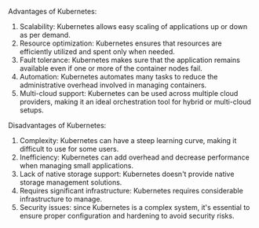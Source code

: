 Advantages of Kubernetes:
1. Scalability: Kubernetes allows easy scaling of applications up or down as per demand.
2. Resource optimization: Kubernetes ensures that resources are efficiently utilized and spent only when needed.
3. Fault tolerance: Kubernetes makes sure that the application remains available even if one or more of the container nodes fail.
4. Automation: Kubernetes automates many tasks to reduce the administrative overhead involved in managing containers.
5. Multi-cloud support: Kubernetes can be used across multiple cloud providers, making it an ideal orchestration tool for hybrid or multi-cloud setups.

Disadvantages of Kubernetes:
1. Complexity: Kubernetes can have a steep learning curve, making it difficult to use for some users.
2. Inefficiency: Kubernetes can add overhead and decrease performance when managing small applications.
3. Lack of native storage support: Kubernetes doesn't provide native storage management solutions.
4. Requires significant infrastructure: Kubernetes requires considerable infrastructure to manage.
5. Security issues: since Kubernetes is a complex system, it's essential to ensure proper configuration and hardening to avoid security risks.
